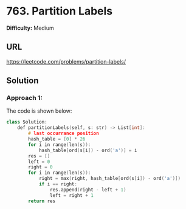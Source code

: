 # 763. Partition Labels
**Difficulty:** Medium

## URL

https://leetcode.com/problems/partition-labels/

## Solution

### Approach 1:

The code is shown below:

```c++
class Solution:
    def partitionLabels(self, s: str) -> List[int]:
        # last occurrance position
        hash_table = [0] * 26
        for i in range(len(s)):
            hash_table[ord(s[i]) - ord('a')] = i
        res = []
        left = 0
        right = 0
        for i in range(len(s)):
            right = max(right, hash_table[ord(s[i]) - ord('a')])
            if i == right:
                res.append(right - left + 1)
                left = right + 1
        return res
```


